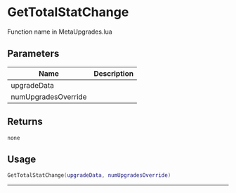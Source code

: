 # GetTotalStatChange

Function name in MetaUpgrades.lua

## Parameters

| Name                | Description |
| ------------------- | ----------- |
| upgradeData         |             |
| numUpgradesOverride |             |

## Returns

`none`

## Usage

```lua
GetTotalStatChange(upgradeData, numUpgradesOverride)
```

---
